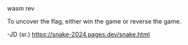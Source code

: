 wasm rev

To uncover the flag, either win the game or reverse the game.

-JD (sr.)
https://snake-2024.pages.dev/snake.html
